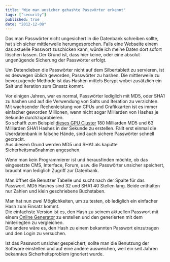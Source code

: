```yaml
---
title: "Wie man unsicher gehashte Passwörter erkennt"
tags: ["security"]
published: true
date: "2012-12-08"
---
```


Das man Passwörter nicht ungesichert in die Datenbank schreiben sollte, hat sich sicher mittlerweile herumgesprochen. Falls eine Webseite einem das aktuelle Passwort zuschicken kann, würde ich meine Daten dort sofort löschen lassen. Der Grund ist, dass hier keine, oder eine absolut ungenügende Sicherung der Passwörter erfolgt.

Um Datendieben die Passwörter nicht auf dem Silbertablett zu servieren, ist es deswegen üblich geworden, Passwörter zu hashen. Die mittlerweile zu bevorzugende Methode ist das Hashen mittels Bcrypt wobei zusätzlich ein Salt und Iteration zum Einsatz kommt.

Vor einigen Jahren, war es normal, Passwörter lediglich mit MD5, oder SHA1 zu hashen und auf die Verwendung von Salts und Iteration zu verzichten. Mit wachsender Rechenleistung von CPUs und Grafikkarten ist es immer einfacher geworden Millionen, wenn nicht sogar Milliarden von Hashes je Sekunde durchzuprobieren.  
So schafft zum Beispiel [dieses GPU Cluster](http://www.heise.de/security/meldung/Rekorde-im-Passwort-Knacken-durch-Riesen-GPU-Cluster-1762654.html) 180 Milliarden MD5 und 63 Milliarden SHA1 Hashes in der Sekunde zu erstellen. Fällt erst einmal die Userdatenbank in falsche Hände, sind auch sichere Passwörter schnell gecrackt.  
Aus diesem Grund werden MD5 und SHA1 als kaputte Sicherheitsmaßnahmen angesehen.

Wenn man kein Programmierer ist und herausfinden möchte, ob das eingesetzte CMS, Interface, Forum, usw. die Passwörter unsicher speichert, braucht man lediglich Zugriff zur Datenbank.

Man öffnet die Benutzer Tabelle und sucht nach der Spalte für das Passwort. MD5 Hashes sind 32 und SHA1 40 Stellen lang. Beide enthalten nur Zahlen und klein geschriebene Buchstaben.

Man hat nun zwei Möglichkeiten, um zu testen, ob lediglich ein einfacher Hash zum Einsatz kommt.  
Die einfachste Version ist es, den Hash zu seinem aktuellen Passwort mit einem [Online Generator](http://www.hashgenerator.de/) zu erstellen und den generierten mit dem hinterlegten zu vergleichen.  
Die andere wäre es, den Hash zu einem bekannten Passwort einzutragen und den Login zu versuchen.

Ist das Passwort unsicher gespeichert, sollte man die Benutzung der Software einstellen und auf eine andere ausweichen, weil ein seit Jahren bekanntes Sicherheitsproblem ignoriert wurde.


